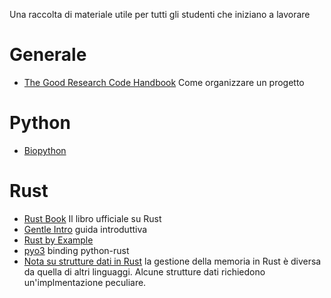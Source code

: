 Una raccolta di materiale utile per tutti gli studenti che iniziano a lavorare

# Generale

*  [The Good Research Code Handbook](https://goodresearch.dev/) Come organizzare un progetto

# Python

*  [Biopython](https://biopython.org/)

# Rust

*  [Rust Book](https://doc.rust-lang.org/stable/book/) Il libro ufficiale su Rust
*  [Gentle Intro](https://stevedonovan.github.io/rust-gentle-intro/readme.html) guida introduttiva
*  [Rust by Example](https://doc.rust-lang.org/rust-by-example/)
*  [pyo3](https://crates.io/crates/pyo3) binding python-rust
*  [Nota su strutture dati in
   Rust](https://eli.thegreenplace.net/2021/rust-data-structures-with-circular-references/)
la gestione della memoria in Rust è diversa da quella di altri
linguaggi. Alcune strutture dati richiedono un'implmentazione peculiare.
